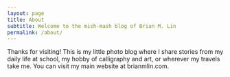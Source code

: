 ```yaml
---
layout: page
title: About
subtitle: Welcome to the mish-mash blog of Brian M. Lin
permalink: /about/
---
```


Thanks for visiting! This is my little photo blog where I share stories from my daily life at school, my hobby of calligraphy and art, or wherever my travels take me. You can visit my main website at brianmlin.com. 